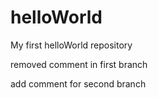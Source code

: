# helloWorld
My first helloWorld repository


removed comment in first branch

add comment for second branch
